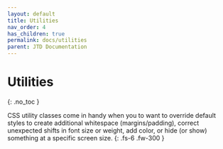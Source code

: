 ```yaml
---
layout: default
title: Utilities
nav_order: 4
has_children: true
permalink: docs/utilities
parent: JTD Documentation
---
```


# Utilities
{: .no_toc }

CSS utility classes come in handy when you to want to override default styles to create additional whitespace (margins/padding), correct unexpected shifts in font size or weight, add color, or hide (or show) something at a specific screen size.
{: .fs-6 .fw-300 }
